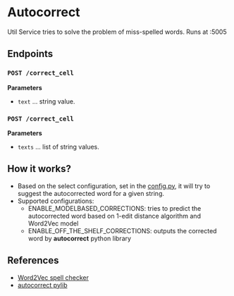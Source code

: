 # Autocorrect
 
Util Service tries to solve the problem of miss-spelled words. Runs at :5005

## Endpoints

### `POST /correct_cell`


**Parameters**
* `text` ... string value.

### `POST /correct_cell`
**Parameters**
* `texts` ... list of string values.

## How it works?
* Based on the select configuration, set in the [config.py](/config.py), it will try to suggest the autocorrected word for a given string.
* Supported configurations:
    * ENABLE_MODELBASED_CORRECTIONS: tries to predict the autocorrected word based on 1-edit distance algorithm and Word2Vec model
    * ENABLE_OFF_THE_SHELF_CORRECTIONS: outputs the corrected word by **autocorrect** python library

## References 
* [Word2Vec spell checker](https://www.kaggle.com/cpmpml/spell-checker-using-word2vec)
* [autocorrect pylib](https://pypi.org/project/autocorrect/)
